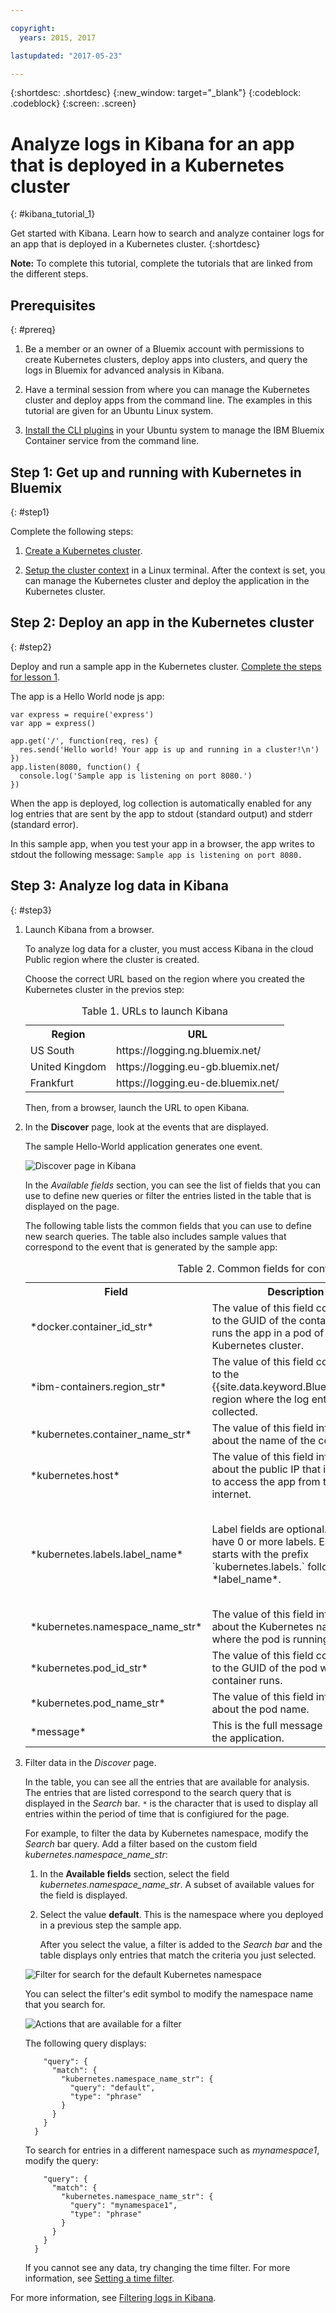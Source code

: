 ```yaml
---

copyright:
  years: 2015, 2017

lastupdated: "2017-05-23"

---
```



{:shortdesc: .shortdesc}
{:new_window: target="_blank"}
{:codeblock: .codeblock}
{:screen: .screen}


# Analyze logs in Kibana for an app that is deployed in a Kubernetes cluster
{: #kibana_tutorial_1}

Get started with Kibana. Learn how to search and analyze container logs for an app that is deployed in a Kubernetes cluster.
{:shortdesc}

**Note:** To complete this tutorial, complete the tutorials that are linked from the different steps.

## Prerequisites
{: #prereq}

1. Be a member or an owner of a Bluemix account with permissions to create Kubernetes clusters, deploy apps into clusters, and query the logs in Bluemix for advanced analysis in Kibana.

2. Have a terminal session from where you can manage the Kubernetes cluster and deploy apps from the command line. The examples in this tutorial are given for an Ubuntu Linux system.

3. [Install the CLI plugins](../../../../containers/cs_cli_install.html#cs_cli_install_steps) in your Ubuntu system to manage the IBM Bluemix Container service from the command line. 


## Step 1: Get up and running with Kubernetes in Bluemix
{: #step1}

Complete the following steps:

1. [Create a Kubernetes cluster](../../../../containers/cs_cluster.html#cs_cluster_ui).

2. [Setup the cluster context](../../../../containers/cs_cli_install.html#cs_cli_configure) in a Linux terminal. After the context is set, you can manage the Kubernetes cluster and deploy the application in the Kubernetes cluster.

## Step 2: Deploy an app in the Kubernetes cluster
{: #step2}

Deploy and run a sample app in the Kubernetes cluster. [Complete the steps for lesson 1](../../../../containers/cs_tutorials.html#cs_apps_tutorial).

The app is a Hello World node js app:

```
var express = require('express')
var app = express()

app.get('/', function(req, res) {
  res.send('Hello world! Your app is up and running in a cluster!\n')
})
app.listen(8080, function() {
  console.log('Sample app is listening on port 8080.')
})
```

When the app is deployed, log collection is automatically enabled for any log entries that are sent by the app to stdout (standard output) and stderr (standard error). 

In this sample app, when you test your app in a browser, the app writes to stdout the following message: ```Sample app is listening on port 8080.```


## Step 3: Analyze log data in Kibana
{: #step3}

1. Launch Kibana from a browser. 

    To analyze log data for a cluster, you must access Kibana in the cloud Public region where the cluster is created. 
    
    Choose the correct URL based on the region where you created the Kubernetes cluster in the previos step:

    <table>
      <caption>Table 1. URLs to launch Kibana  </caption>
        <tr>
          <th>Region</th>
          <th>URL</th>
         </tr>
         <tr>
           <td>US South</td>
           <td>https://logging.ng.bluemix.net/ </td>
          </tr>
          <tr>
            <td>United Kingdom</td>
            <td>https://logging.eu-gb.bluemix.net/ </td>
           </tr>
           <tr>
             <td>Frankfurt</td>
             <td>https://logging.eu-de.bluemix.net/ </td>
           </tr>
    </table>
    
    Then, from a browser, launch the URL to open Kibana.
    
2. In the **Discover** page, look at the events that are displayed. 

    The sample Hello-World application generates one event.
    
    ![Discover page in Kibana](images/sampleapp_2.gif "Discover page in Kibana")
    
    In the *Available fields* section, you can see the list of fields that you can use to define new queries or filter the entries listed in the table that is displayed on the page.
    
    The following table lists the common fields that you can use to define new search queries. The table also includes sample values that correspond to the event that is generated by the sample app:
    
     <table>
              <caption>Table 2. Common fields for container logs </caption>
               <tr>
                <th align="center">Field</th>
                <th align="center">Description</th>
                <th align="center">Example</th>
              </tr>
              <tr>
                <td>*docker.container_id_str*</td>
                <td> The value of this field corresponds to the GUID of the container that runs the app in a pod of the Kubernetes cluster.</td>
                <td></td>
              </tr>
              <tr>
                <td>*ibm-containers.region_str*</td>
                <td>The value of this field corresponds to the {{site.data.keyword.Bluemix_notm}} region where the log entry is collected.</td>
                <td>us-south</td>
              </tr>
              <tr>
                <td>*kubernetes.container_name_str*</td>
                <td>The value of this field informs about the name of the container.</td>
                <td>hello-world-deployment</td>
              </tr>
              <tr>
                <td>*kubernetes.host*</td>
                <td>The value of this field informs about the public IP that is available to access the app from the internet. </td>
                <td>169.47.218.231</td>
              </tr>
              <tr>
                <td>*kubernetes.labels.label_name*</td>
                <td>Label fields are optional. You can have 0 or more labels. Each label starts with the prefix `kubernetes.labels.` followed by the *label_name*. </td>
                <td>In the sample app, you can see 2 labels: <br>* *kubernetes.labels.pod-template-hash_str* = 3355293961 <br>* *kubernetes.labels.run_str* =	hello-world-deployment  </td>
              </tr>
              <tr>
                <td>*kubernetes.namespace_name_str*</td>
                <td>The value of this field informs about the Kubernetes namespace where the pod is running. </td>
                <td>default</td>
              </tr>
              <tr>
                <td>*kubernetes.pod_id_str*</td>
                <td>The value of this field corresponds to the GUID of the pod where the container runs. </td>
                <td>d695f346-xxxx-xxxx-xxxx-aab0b50f7315</td>
              </tr>
              <tr>
                <td>*kubernetes.pod_name_str*</td>
                <td>The value of this field informs about the pod name.</td>
                <td>hello-world-deployment-3xxxxxxx1-xxxxx8</td>
              </tr>
              <tr>
                <td>*message*</td>
                <td>This is the full message logged by the application.</td>
                <td>Sample app is listening on port 8080.</td>
              </tr>
        </table>
    
    
    
3. Filter data in the *Discover* page.  

    In the table, you can see all the entries that are available for analysis. The entries that are listed correspond to the search query that is displayed in the *Search* bar. `*` is the character that is used to display all entries within the period of time that is configiured for the page. 
    
    For example, to filter the data by Kubernetes namespace, modify the *Search* bar query. Add a filter based on the custom field *kubernetes.namespace_name_str*:
    
    1. In the **Available fields** section, select the field *kubernetes.namespace_name_str*. A subset of available values for the field is displayed.    
    
    2. Select the value **default**. This is the namespace where you deployed in a previous step the sample app.
    
        After you select the value, a filter is added to the *Search bar* and the table displays only entries that match the criteria you just selected.     
    
    ![Filter for search for the default Kubernetes namespace](images/sampleapp_k4_1.gif "Filter for search for the default Kubernetes namespace")
    
    You can select the filter's edit symbol to modify the namespace name that you search for.   
    
    ![Actions that are available for a filter](images/sampleapp_k4_1.gif "Actions that are available for a filter")
    
    The following query displays:
    
    ```{
        "query": {
          "match": {
            "kubernetes.namespace_name_str": {
              "query": "default",
              "type": "phrase"
            }
          }
        }
      }
    ```
    
    To search for entries in a different namespace such as *mynamespace1*, modify the query:
    
    ```{
        "query": {
          "match": {
            "kubernetes.namespace_name_str": {
              "query": "mynamespace1",
              "type": "phrase"
            }
          }
        }
      }
    ```
    

    If you cannot see any data, try changing the time filter. For more information, see [Setting a time filter](../../kibana4/k4_filter_logs.html#set_time_filter).
    


For more information, see [Filtering logs in Kibana](../../kibana4/k4_filter_logs.html#k4_filter_logs).

